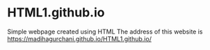 # HTML1.github.io
Simple webpage created using HTML
The address of this website is https://madihagurchani.github.io/HTML1.github.io/

